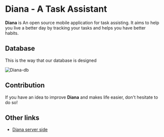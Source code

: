 # Diana - A Task Assistant

**Diana** is An open source mobile application for task assisting. It aims to help you live a better day by tracking your tasks and helps you have better habits.

## Database

This is the way that our database is designed

![Diana-db](https://user-images.githubusercontent.com/57685540/104759920-a8368b80-5771-11eb-8f8e-09600efff33d.png)

## Contribution

If you have an idea to improve **Diana** and makes life easier, don't hesitate to do so!

## Other links

- [Diana server side](https://github.com/softshape-team/diana-server)
